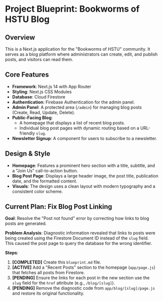 # Project Blueprint: Bookworms of HSTU Blog

## Overview

This is a Next.js application for the "Bookworms of HSTU" community. It serves as a blog platform where administrators can create, edit, and publish posts, and visitors can read them.

## Core Features

- **Framework**: Next.js 14 with App Router
- **Styling**: Next.js CSS Modules
- **Database**: Cloud Firestore
- **Authentication**: Firebase Authentication for the admin panel.
- **Admin Panel**: A protected area (`/admin`) for managing blog posts (Create, Read, Update, Delete).
- **Public-Facing Blog**: 
  - A homepage that displays a list of recent blog posts.
  - Individual blog post pages with dynamic routing based on a URL-friendly `slug`.
- **Newsletter Signup**: A component for users to subscribe to a newsletter.

## Design & Style

- **Homepage**: Features a prominent hero section with a title, subtitle, and a "Join Us" call-to-action button.
- **Blog Post Page**: Displays a large header image, the post title, publication date, and the formatted content.
- **Visuals**: The design uses a clean layout with modern typography and a consistent color scheme.

## Current Plan: Fix Blog Post Linking

**Goal**: Resolve the "Post not found" error by correcting how links to blog posts are generated.

**Problem Analysis**: Diagnostic information revealed that links to posts were being created using the Firestore Document ID instead of the `slug` field. This caused the post page to query the database for the wrong identifier.

**Steps**:

1.  **[COMPLETED]** Create this `blueprint.md` file.
2.  **[ACTIVE]** Add a "Recent Posts" section to the homepage (`app/page.js`) that fetches all posts from Firestore.
3.  **[PENDING]** Ensure the links for each post in the new section use the `slug` field for the `href` attribute (e.g., `/blog/[slug]`).
4.  **[PENDING]** Remove the diagnostic code from `app/blog/[slug]/page.js` and restore its original functionality.
